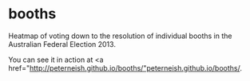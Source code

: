 booths
======

Heatmap of voting down to the resolution of individual booths in the Australian Federal Election 2013.

You can see it in action at <a href="http://peterneish.github.io/booths/"peterneish.github.io/booths/</a>.


